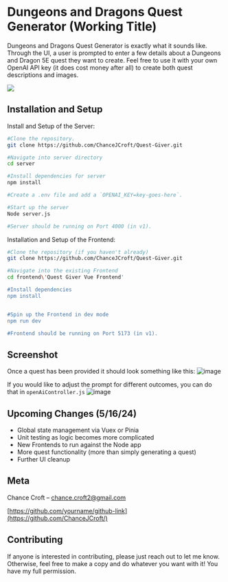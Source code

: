 #  Dungeons and Dragons Quest Generator (Working Title)
Dungeons and Dragons Quest Generator is exactly what it sounds like. Through the UI, a user is prompted to enter a few details about a Dungeons
and Dragon 5E quest they want to create. Feel free to use it with your own OpenAI API key (it does cost money after all) to create both quest descriptions
and images.

![](header.png)

## Installation and Setup

Install and Setup of the Server:

```sh
#Clone the repository.
git clone https://github.com/ChanceJCroft/Quest-Giver.git

#Navigate into server directory
cd server

#Install dependencies for server
npm install

#Create a .env file and add a `OPENAI_KEY=key-goes-here`.

#Start up the server
Node server.js

#Server should be running on Port 4000 (in v1).
```

Installation and Setup of the Frontend:

```sh
#Clone the repository (if you haven't already)
git clone https://github.com/ChanceJCroft/Quest-Giver.git

#Navigate into the existing Frontend
cd frontend\'Quest Giver Vue Frontend'

#Install dependencies
npm install


#Spin up the Frontend in dev mode
npm run dev

#Frontend should be running on Port 5173 (in v1).
```


## Screenshot

Once a quest has been provided it should look something like this:
![image](https://github.com/ChanceJCroft/Quest-Giver/assets/66639666/580433b9-bf91-4237-a04c-44102276ce56)


If you would like to adjust the prompt for different outcomes, you can do that in `openAiController.js`
![image](https://github.com/ChanceJCroft/Quest-Giver/assets/66639666/09cbc7c2-987b-487f-aabf-27eb203c1f17)


## Upcoming Changes (5/16/24)
- Global state management via Vuex or Pinia
- Unit testing as logic becomes more complicated
- New Frontends to run against the Node app
- More quest functionality (more than simply generating a quest)
- Further UI cleanup

## Meta

Chance Croft – chance.croft2@gmail.com

[https://github.com/yourname/github-link](https://github.com/ChanceJCroft/)

## Contributing

If anyone is interested in contributing, please just reach out to let me know. Otherwise, feel free to make a copy and
do whatever you want with it! You have my full permission.
